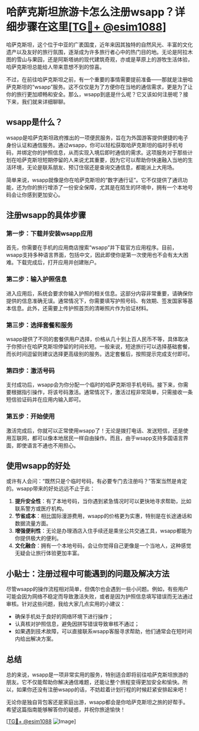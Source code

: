 # 哈萨克斯坦旅游卡怎么注册wsapp？详细步骤在这里[[TG💪+ @esim1088](https://t.me/s/esim1088)]

哈萨克斯坦，这个位于中亚的广袤国度，近年来因其独特的自然风光、丰富的文化遗产以及友好的旅行氛围，逐渐成为许多旅行者心中的热门目的地。无论是阿拉木图的雪山与果园，还是阿斯塔纳的现代建筑奇观，亦或是草原上的游牧生活体验，哈萨克斯坦总能给人带来意想不到的惊喜。

不过，在前往哈萨克斯坦之前，有一个重要的事情需要提前准备——那就是注册哈萨克斯坦的“wsapp”服务。这不仅仅是为了方便你在当地的通信需求，更是为了让你的旅行更加顺畅和安全。那么，wsapp到底是什么呢？它又该如何注册呢？接下来，我们就来详细聊聊。

## wsapp是什么？

wsapp是哈萨克斯坦政府推出的一项便民服务，旨在为外国游客提供便捷的电子身份认证和通信服务。通过wsapp，你可以轻松获取哈萨克斯坦的临时手机号码，并绑定你的护照信息，从而实现入境后即时通信的需求。这项服务对于那些计划在哈萨克斯坦短期停留的人来说尤其重要，因为它可以帮助你快速融入当地的生活环境，无论是联系朋友、预订住宿还是查询交通信息，都能派上大用场。

简单来说，wsapp就像是你在哈萨克斯坦的“数字通行证”。它不仅提供了通讯功能，还为你的旅行增添了一份安全保障，尤其是在陌生的环境中，拥有一个本地号码会让你感到更加安心。

## 注册wsapp的具体步骤

### 第一步：下载并安装wsapp应用

首先，你需要在手机的应用商店搜索“wsapp”并下载官方应用程序。目前，wsapp支持多种语言界面，包括中文，因此即使你是第一次使用也不会有太大困难。下载完成后，打开应用并创建账户。

### 第二步：输入护照信息

进入应用后，系统会要求你输入护照的相关信息。这部分内容非常重要，请确保你提供的信息准确无误。通常情况下，你需要填写护照号码、有效期、签发国家等基本信息。此外，还需要上传护照首页的清晰照片作为验证材料。

### 第三步：选择套餐和服务

wsapp提供了不同的套餐供用户选择，价格从几十到上百人民币不等，具体取决于你预计在哈萨克斯坦停留的时间长短。一般来说，短途旅行可以选择基础套餐，而长时间逗留则建议选择更高级别的服务。选定套餐后，按照提示完成支付即可。

### 第四步：激活号码

支付成功后，wsapp会为你分配一个临时的哈萨克斯坦手机号码。接下来，你需要根据指引操作，将该号码激活。通常情况下，激活过程非常简单，只需接收一条短信验证码并在应用内输入即可。

### 第五步：开始使用

激活完成后，你就可以正常使用wsapp了！无论是拨打电话、发送短信，还是使用互联网，都可以像本地居民一样自由操作。而且，由于wsapp支持多国语言界面，即使语言不通也不用担心。

## 使用wsapp的好处

或许有人会问：“既然只是个临时号码，有必要专门去注册吗？”答案当然是肯定的。wsapp带来的好处远远不止于此：

1. **提升安全性**：有了本地号码，当你遇到紧急情况时可以更快地寻求帮助，比如联系警方或医疗机构。
2. **节省成本**：相比国际漫游费用，wsapp的价格更为实惠，特别是在长途通话和数据流量方面。
3. **增强便利性**：无论是办理酒店入住手续还是乘坐公共交通工具，wsapp都能为你提供极大的便利。
4. **文化融合**：拥有一个本地号码，会让你觉得自己更像是一个当地人，这种感觉无疑会让旅行体验更加丰富。

## 小贴士：注册过程中可能遇到的问题及解决方法

尽管wsapp的操作流程相对简单，但偶尔也会遇到一些小问题。例如，有些用户可能会因为网络不稳定而导致激活失败，或者是因为护照信息填写错误而无法通过审核。针对这些问题，我给大家几点实用的小建议：

- 确保手机处于良好的网络环境下进行操作；
- 认真核对护照信息，避免因拼写错误导致审核不通过；
- 如果遇到技术故障，可以直接联系wsapp客服寻求帮助，他们通常会在短时间内给出解决方案。

## 总结

总的来说，wsapp是一项非常实用的服务，特别适合即将前往哈萨克斯坦旅游的朋友。它不仅能帮助你解决通信难题，还能让整个旅程变得更加安全和愉快。所以，如果你还没有注册wsapp的话，不妨趁着计划行程的时候赶紧安排起来吧！

无论你是独自背包客还是家庭出游，wsapp都会是你哈萨克斯坦之旅的好帮手。希望这篇指南能够解答你的疑惑，并祝你旅途愉快！

[[TG💪+ @esim1088](https://t.me/s/esim1088) ![Image](https://i.postimg.cc/4NQfJmqS/Snipaste-2025-05-13-00-14-12.png)]